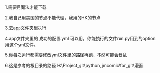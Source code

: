 1.需要用魔法才能下载

2.我自己用美国的节点不能代理，我用的HK的节点

3.去app文件夹里执行

4.app文件夹里的 成功的配置.yml 可以用，你能执行的文件run.py用到的option用这个yml文件。

5.你每次运行都需要修改yml文件里的路径再跑，不然可能会很乱

6.这是参考的根目录的路径
H:\Project_git\python_jmcomic\for_git\漫画
